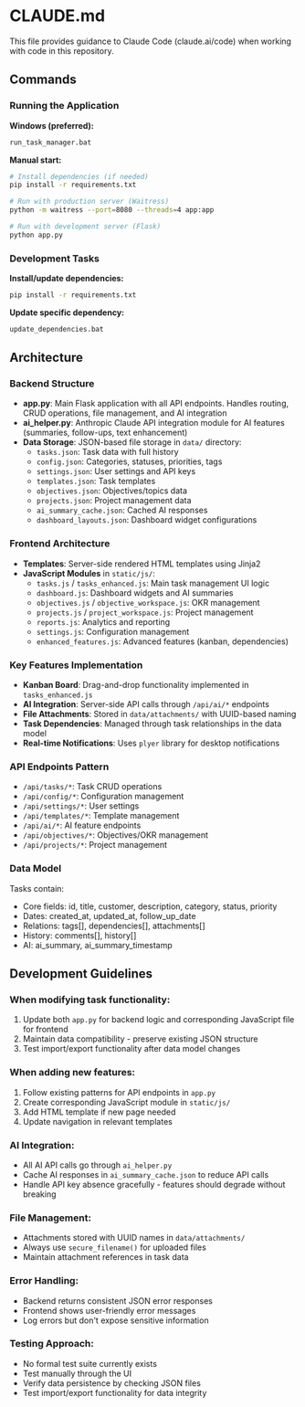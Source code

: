 # CLAUDE.md

This file provides guidance to Claude Code (claude.ai/code) when working with code in this repository.

## Commands

### Running the Application

**Windows (preferred):**
```bash
run_task_manager.bat
```

**Manual start:**
```bash
# Install dependencies (if needed)
pip install -r requirements.txt

# Run with production server (Waitress)
python -m waitress --port=8080 --threads=4 app:app

# Run with development server (Flask)
python app.py
```

### Development Tasks

**Install/update dependencies:**
```bash
pip install -r requirements.txt
```

**Update specific dependency:**
```bash
update_dependencies.bat
```

## Architecture

### Backend Structure
- **app.py**: Main Flask application with all API endpoints. Handles routing, CRUD operations, file management, and AI integration
- **ai_helper.py**: Anthropic Claude API integration module for AI features (summaries, follow-ups, text enhancement)
- **Data Storage**: JSON-based file storage in `data/` directory:
  - `tasks.json`: Task data with full history
  - `config.json`: Categories, statuses, priorities, tags
  - `settings.json`: User settings and API keys
  - `templates.json`: Task templates
  - `objectives.json`: Objectives/topics data
  - `projects.json`: Project management data
  - `ai_summary_cache.json`: Cached AI responses
  - `dashboard_layouts.json`: Dashboard widget configurations

### Frontend Architecture
- **Templates**: Server-side rendered HTML templates using Jinja2
- **JavaScript Modules** in `static/js/`:
  - `tasks.js` / `tasks_enhanced.js`: Main task management UI logic
  - `dashboard.js`: Dashboard widgets and AI summaries
  - `objectives.js` / `objective_workspace.js`: OKR management
  - `projects.js` / `project_workspace.js`: Project management
  - `reports.js`: Analytics and reporting
  - `settings.js`: Configuration management
  - `enhanced_features.js`: Advanced features (kanban, dependencies)

### Key Features Implementation
- **Kanban Board**: Drag-and-drop functionality implemented in `tasks_enhanced.js`
- **AI Integration**: Server-side API calls through `/api/ai/*` endpoints
- **File Attachments**: Stored in `data/attachments/` with UUID-based naming
- **Task Dependencies**: Managed through task relationships in the data model
- **Real-time Notifications**: Uses `plyer` library for desktop notifications

### API Endpoints Pattern
- `/api/tasks/*`: Task CRUD operations
- `/api/config/*`: Configuration management
- `/api/settings/*`: User settings
- `/api/templates/*`: Template management
- `/api/ai/*`: AI feature endpoints
- `/api/objectives/*`: Objectives/OKR management
- `/api/projects/*`: Project management

### Data Model
Tasks contain:
- Core fields: id, title, customer, description, category, status, priority
- Dates: created_at, updated_at, follow_up_date
- Relations: tags[], dependencies[], attachments[]
- History: comments[], history[]
- AI: ai_summary, ai_summary_timestamp

## Development Guidelines

### When modifying task functionality:
1. Update both `app.py` for backend logic and corresponding JavaScript file for frontend
2. Maintain data compatibility - preserve existing JSON structure
3. Test import/export functionality after data model changes

### When adding new features:
1. Follow existing patterns for API endpoints in `app.py`
2. Create corresponding JavaScript module in `static/js/`
3. Add HTML template if new page needed
4. Update navigation in relevant templates

### AI Integration:
- All AI API calls go through `ai_helper.py`
- Cache AI responses in `ai_summary_cache.json` to reduce API calls
- Handle API key absence gracefully - features should degrade without breaking

### File Management:
- Attachments stored with UUID names in `data/attachments/`
- Always use `secure_filename()` for uploaded files
- Maintain attachment references in task data

### Error Handling:
- Backend returns consistent JSON error responses
- Frontend shows user-friendly error messages
- Log errors but don't expose sensitive information

### Testing Approach:
- No formal test suite currently exists
- Test manually through the UI
- Verify data persistence by checking JSON files
- Test import/export functionality for data integrity